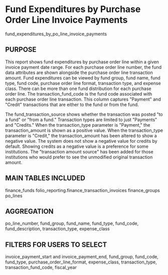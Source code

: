 # Fund Expenditures by Purchase Order Line Invoice Payments

fund_expenditures_by_po_line_invoice_payments
 
## PURPOSE
This report shows fund expenditures by purchase order line within 
a given invoice payment date range. For each purchase order line number, 
the fund data attributes are shown alongside the purchase order line transaction amount. 
Fund expenditures can be viewed by fund group, fund name, fund type, fund code, 
purchase order line format, transaction type, and expense class. There can be 
more than one fund distribution for each purchase order line.
The transaction_fund_code is the fund code associated with each 
purchase order line transaction. This column captures "Payment" and
"Credit" transactions that are either to the fund or from the fund.

The fund_transaction_source shows whether the transaction was posted 
"to a fund" or "from a fund."
Transaction types are limited to just "Payments" and "Credits."
When the transaction_type parameter is "Payment," the transaction_amount 
is shown as a positive value. When the transaction_type
parameter is "Credit," the transaction_amount has been altered to show a
negative value. The system does not show a negative value for credits by default.
Showing credits as a negative value is a preference for some institutions.
The "transaction amount source" has been added for those institutions who would 
prefer to see the unmodified original transaction amount.

## MAIN TABLES INCLUDED
finance_funds
folio_reporting.finance_transaction_invoices
finance_groups
po_lines

## AGGREGATION
po_line_number, fund_group, fund_name, fund_type, fund_code, fund_description, transaction_type, expense_class

## FILTERS FOR USERS TO SELECT 
invoice_payment_start and invoice_payment_end, fund_group, fund_code, fund_type, purchase_order_line_format, 
expense_class, transaction_type, transaction_fund_code, fiscal_year

